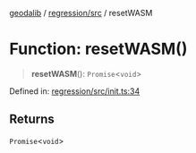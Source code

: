 [geodalib](../../../modules.md) / [regression/src](../index.md) / resetWASM

# Function: resetWASM()

> **resetWASM**(): `Promise`\<`void`\>

Defined in: [regression/src/init.ts:34](https://github.com/GeoDaCenter/geoda-lib/blob/fd732718ef3d9fb5e87d0aa5ef9ee659a7cf3f31/js/packages/regression/src/init.ts#L34)

## Returns

`Promise`\<`void`\>
